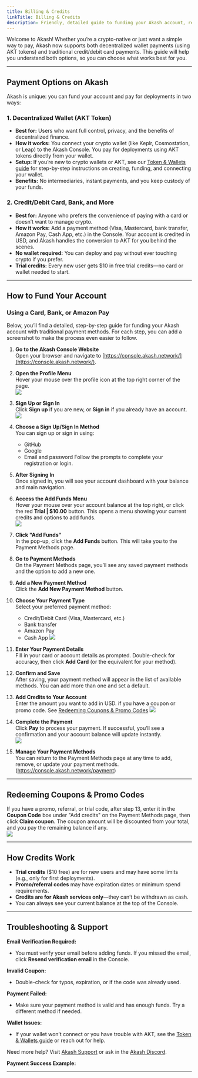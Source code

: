 ```yaml
---
title: Billing & Credits
linkTitle: Billing & Credits
description: Friendly, detailed guide to funding your Akash account, redeeming coupons, and managing billing with all available payment options.
---
```



Welcome to Akash! Whether you’re a crypto-native or just want a simple way to pay, Akash now supports both decentralized wallet payments (using AKT tokens) and traditional credit/debit card payments. This guide will help you understand both options, so you can choose what works best for you.

---

## Payment Options on Akash

Akash is unique: you can fund your account and pay for deployments in two ways:

### 1. Decentralized Wallet (AKT Token)

- **Best for:** Users who want full control, privacy, and the benefits of decentralized finance.
- **How it works:** You connect your crypto wallet (like Keplr, Cosmostation, or Leap) to the Akash Console. You pay for deployments using AKT tokens directly from your wallet.
- **Setup:** If you’re new to crypto wallets or AKT, see our [Token & Wallets guide](../token-and-wallets/) for step-by-step instructions on creating, funding, and connecting your wallet.
- **Benefits:** No intermediaries, instant payments, and you keep custody of your funds.

<!-- ![Connect wallet screenshot](./connect-wallet.png) -->

### 2. Credit/Debit Card, Bank, and More

- **Best for:** Anyone who prefers the convenience of paying with a card or doesn’t want to manage crypto.
- **How it works:** Add a payment method (Visa, Mastercard, bank transfer, Amazon Pay, Cash App, etc.) in the Console. Your account is credited in USD, and Akash handles the conversion to AKT for you behind the scenes.
- **No wallet required:** You can deploy and pay without ever touching crypto if you prefer.
- **Trial credits:** Every new user gets $10 in free trial credits—no card or wallet needed to start.

<!-- ![Add payment method screenshot](./add-payment-method.png) -->

---

## How to Fund Your Account

### Using a Card, Bank, or Amazon Pay

Below, you’ll find a detailed, step-by-step guide for funding your Akash account with traditional payment methods. For each step, you can add a screenshot to make the process even easier to follow.

1. **Go to the Akash Console Website**  
   Open your browser and navigate to [https://console.akash.network/](https://console.akash.network/).  
   <!-- ![Akash Console Home screenshot](./console-home.png) -->

2. **Open the Profile Menu**  
   Hover your mouse over the profile icon at the top right corner of the page.  
   ![](../../assets/consolSignup.png)

3. **Sign Up or Sign In**  
   Click **Sign up** if you are new, or **Sign in** if you already have an account.  
   ![](../../assets/signupform.png)

4. **Choose a Sign Up/Sign In Method**  
   You can sign up or sign in using:
   - GitHub
   - Google
   - Email and password
   Follow the prompts to complete your registration or login.

5. **After Signing In**  
   Once signed in, you will see your account dashboard with your balance and main navigation.

6. **Access the Add Funds Menu**  
   Hover your mouse over your account balance at the top right, or click the red **Trial | $10.00** button. This opens a menu showing your current credits and options to add funds.  
   ![](../../assets/consoladdFunds.png)

7. **Click "Add Funds"**  
   In the pop-up, click the **Add Funds** button. This will take you to the Payment Methods page.

8. **Go to Payment Methods**  
   On the Payment Methods page, you’ll see any saved payment methods and the option to add a new one.

9. **Add a New Payment Method**  
   Click the **Add New Payment Method** button.  

10. **Choose Your Payment Type**  
    Select your preferred payment method:  
    - Credit/Debit Card (Visa, Mastercard, etc.)  
    - Bank transfer  
    - Amazon Pay  
    - Cash App
   ![](../../assets/consolAddPaymentmethod.png)

11. **Enter Your Payment Details**  
    Fill in your card or account details as prompted. Double-check for accuracy, then click **Add Card** (or the equivalent for your method).

12. **Confirm and Save**  
    After saving, your payment method will appear in the list of available methods. You can add more than one and set a default.

13. **Add Credits to Your Account**  
    Enter the amount you want to add in USD.  if you have a coupon or promo code. See [Redeeming Coupons & Promo Codes](#redeeming-coupons--promo-codes)
    ![](../../assets/consolClickPay.png)

14. **Complete the Payment**  
    Click **Pay** to process your payment. If successful, you’ll see a confirmation and your account balance will update instantly.  
    ![](../../assets/cosnolPaymentSuccess.png)

15. **Manage Your Payment Methods**  
    You can return to the Payment Methods page at any time to add, remove, or update your payment methods.  
    (https://console.akash.network/payment)

---

## Redeeming Coupons & Promo Codes

If you have a promo, referral, or trial code, after step 13, enter it in the **Coupon Code** box under "Add credits" on the Payment Methods page, then click **Claim coupon**. The coupon amount will be discounted from your total, and you pay the remaining balance if any.  
![](../../assets/consolCreditCoupon.png)

---

## How Credits Work

- **Trial credits** ($10 free) are for new users and may have some limits (e.g., only for first deployments).
- **Promo/referral codes** may have expiration dates or minimum spend requirements.
- **Credits are for Akash services only**—they can’t be withdrawn as cash.
- You can always see your current balance at the top of the Console.

---

## Troubleshooting & Support

**Email Verification Required:**
- You must verify your email before adding funds. If you missed the email, click **Resend verification email** in the Console.

**Invalid Coupon:**
- Double-check for typos, expiration, or if the code was already used.

**Payment Failed:**
- Make sure your payment method is valid and has enough funds. Try a different method if needed.

**Wallet Issues:**
- If your wallet won’t connect or you have trouble with AKT, see the [Token & Wallets guide](../token-and-wallets/) or reach out for help.

Need more help? Visit [Akash Support](https://akash.network/support) or ask in the [Akash Discord](https://discord.com/invite/akash).

**Payment Success Example:**


---

